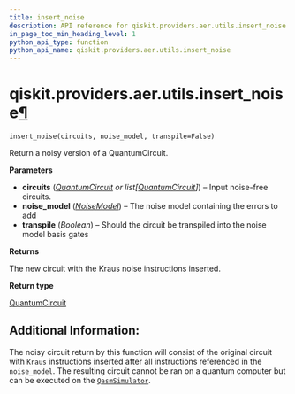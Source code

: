 ```yaml
---
title: insert_noise
description: API reference for qiskit.providers.aer.utils.insert_noise
in_page_toc_min_heading_level: 1
python_api_type: function
python_api_name: qiskit.providers.aer.utils.insert_noise
---
```


# qiskit.providers.aer.utils.insert\_noise[¶](#qiskit-providers-aer-utils-insert-noise "Permalink to this headline")

<span id="qiskit.providers.aer.utils.insert_noise" />

`insert_noise(circuits, noise_model, transpile=False)`

Return a noisy version of a QuantumCircuit.

**Parameters**

*   **circuits** ([*QuantumCircuit*](qiskit.circuit.QuantumCircuit "qiskit.circuit.QuantumCircuit") *or list\[*[*QuantumCircuit*](qiskit.circuit.QuantumCircuit "qiskit.circuit.QuantumCircuit")*]*) – Input noise-free circuits.
*   **noise\_model** ([*NoiseModel*](qiskit.providers.aer.noise.NoiseModel "qiskit.providers.aer.noise.NoiseModel")) – The noise model containing the errors to add
*   **transpile** (*Boolean*) – Should the circuit be transpiled into the noise model basis gates

**Returns**

The new circuit with the Kraus noise instructions inserted.

**Return type**

[QuantumCircuit](qiskit.circuit.QuantumCircuit "qiskit.circuit.QuantumCircuit")

## Additional Information:

The noisy circuit return by this function will consist of the original circuit with `Kraus` instructions inserted after all instructions referenced in the `noise_model`. The resulting circuit cannot be ran on a quantum computer but can be executed on the [`QasmSimulator`](qiskit.providers.aer.QasmSimulator "qiskit.providers.aer.QasmSimulator").

